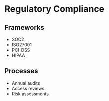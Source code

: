 # Regulatory Compliance

## Frameworks
- SOC2
- ISO27001
- PCI-DSS
- HIPAA

## Processes
- Annual audits
- Access reviews
- Risk assessments
